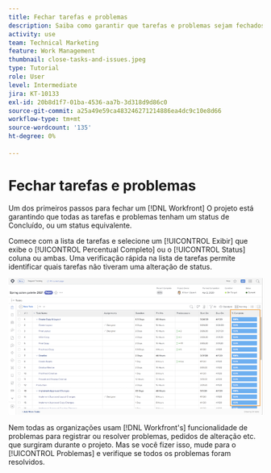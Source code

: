 ```yaml
---
title: Fechar tarefas e problemas
description: Saiba como garantir que tarefas e problemas sejam fechados antes de fechar um projeto no [!DNL  Workfront].
activity: use
team: Technical Marketing
feature: Work Management
thumbnail: close-tasks-and-issues.jpeg
type: Tutorial
role: User
level: Intermediate
jira: KT-10133
exl-id: 20b8d1f7-01ba-4536-aa7b-3d318d9d86c0
source-git-commit: a25a49e59ca483246271214886ea4dc9c10e8d66
workflow-type: tm+mt
source-wordcount: '135'
ht-degree: 0%

---
```


# Fechar tarefas e problemas

Um dos primeiros passos para fechar um [!DNL Workfront] O projeto está garantindo que todas as tarefas e problemas tenham um status de Concluído, ou um status equivalente.

Comece com a lista de tarefas e selecione um [!UICONTROL Exibir] que exibe o [!UICONTROL Percentual Completo] ou o [!UICONTROL Status] coluna ou ambas. Uma verificação rápida na lista de tarefas permite identificar quais tarefas não tiveram uma alteração de status.

![Exibição do projeto [!UICONTROL Percentual Completo] coluna](assets/planner-fund-close-tasks-and-issues.png)

Nem todas as organizações usam [!DNL Workfront's] funcionalidade de problemas para registrar ou resolver problemas, pedidos de alteração etc. que surgiram durante o projeto. Mas se você fizer isso, mude para o [!UICONTROL Problemas] e verifique se todos os problemas foram resolvidos.

<!---
learn more
Update task status
Issue statuses
--->
